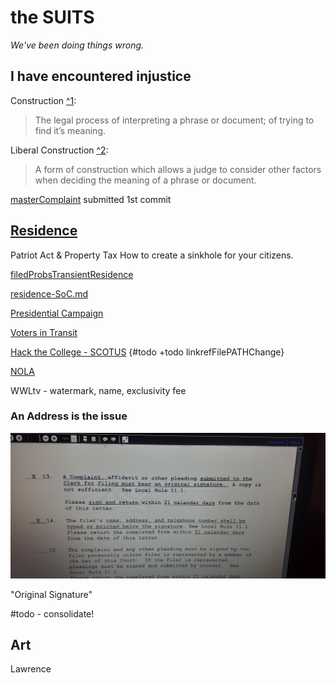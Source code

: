 # the SUITS

*We've been doing things wrong.*

<!--[Thoughts 'EC' etc](some-Duplicates/SCOTUS_decision_deficiencies-v.2.md)-->

## I have encountered injustice

Construction [^1][1]:
> The legal process of interpreting a phrase or document; of trying to find it’s meaning.

Liberal Construction [^2][2]:
> A form of construction which allows a judge to consider other factors when deciding the meaning of a phrase or document.

<!--{#todo +todo find Liberal Construction .pdf}-->

[masterComplaint](pages/theSuits/Complaints/masterComplaint.md) submitted 1st commit <!--#todo+todo link .pdf-->

## [Residence](actions/pages/theSuits/Complaints/masterComplaint.md#residence)
<!--{#todo +todo tag "Deficiencies"}-->
Patriot Act & Property Tax
How to create a sinkhole for your citizens.

[filedProbsTransientResidence](/actions/pages/theSuits/Complaints/masterComplaint.md)

[residence-SoC.md](Complaints/Residence/statementOfClaim.md)

[Presidential Campaign](Complaints/Presidential_Campaign/README.md)

[Voters in Transit](Complaints/transient_voter/noVotes.md#barred-from-voting)

[Hack the College - SCOTUS](some-Duplicates/SCOTUS_decision_deficiencies-v.2.md) {#todo +todo linkrefFilePATHChange}

[NOLA](actions/pages/theSuits/Complaints/LA/NewOrleans/Complaint_NOLA.md)

WWLtv - watermark, name, exclusivity fee

### An Address is the issue

![whatAddress?](./Complaints/Residence/_assets/LAED-tributes_n_contacts/20201104_165059.jpg)

"Original Signature"
<!--#todo +todo "deficientSees"}
```
she said no pictures ... even if I put it in .pdf? wtf Connie... what is e-mailing the court good for?
```

#### from docs here  

[What I give to the court & what they submit to me](Complaints/Residence/_assets/LAED-tributes_n_contacts)

![Invisible2Institutes]()

## [NOLA-NOPD-DPW-French_Market-Auto_Pound-etc](Complaints/LA/NewOrleans/Complaint_NOLA.md)

- [Officer Interaction Video](https://bittube.tv/post/347572af-c526-423c-8c69-f1ffd7aaf11a)
- [Seatbelt Cut Out](https://bittube.tv/post/6c199aae-5103-4d0e-881e-20c95080812d)
  - [LA_NOLA-dup](./Complaints/LA/NewOrleans/FrMkt/duplicates_q-mark/LA_NOLA.md)
  - [NOLA_FrMkt-SoC.txt](./Complaints/LA/NewOrleans/FrMkt/statementOfClaim.txt)
   <!-- #todo find .md -->
   #todo - consolidate!

## Art

Lawrence

  [1]: http://www.duhaime.org/LegalDictionary/C/Construction.aspx
  [2]: http://www.duhaime.org/LegalDictionary/L/LiberalConstruction.aspx
